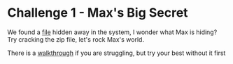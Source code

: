# Challenge 1 - Max's Big Secret

We found a [file](https://github.com/DMUHackers/weekly_sessions/raw/master/2020-2021/week_1/challenge_1/darkest-secret.zip) hidden away in the system, I wonder what Max is hiding?
Try cracking the zip file, let's rock Max's world.

There is a [walkthrough](https://github.com/DMUHackers/weekly_sessions/blob/master/2020-2021/week_1/challenge_1/SPOILER_walkthrough.md) if you are struggling, but try your best without it first